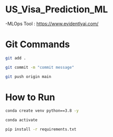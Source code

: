# US_Visa_Prediction_ML

-MLOps Tool : https://www.evidentlyai.com/

# Git Commands

```bash
git add .

git commit -m "commit message"

git push origin main

```

# How to Run

```bash
conda create venv python==3.8 -y

```

```bash
conda activate

```

```bash
pip install -r requirements.txt

```
